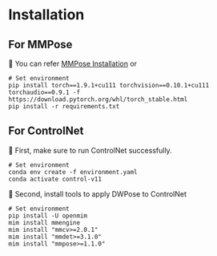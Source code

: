# Installation
## For MMPose
🌵 You can refer [MMPose Installation](https://mmpose.readthedocs.io/en/latest/installation.html) or
```
# Set environment
pip install torch==1.9.1+cu111 torchvision==0.10.1+cu111 torchaudio==0.9.1 -f https://download.pytorch.org/whl/torch_stable.html
pip install -r requirements.txt
```

## For ControlNet
🌵 First, make sure to run ControlNet successfully.
```
# Set environment
conda env create -f environment.yaml
conda activate control-v11
```
🌵 Second, install tools to apply DWPose to ControlNet
```
# Set environment
pip install -U openmim
mim install mmengine
mim install "mmcv>=2.0.1"
mim install "mmdet>=3.1.0"
mim install "mmpose>=1.1.0"
```
